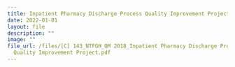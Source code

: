 ```yaml
---
title: Inpatient Pharmacy Discharge Process Quality Improvement Project
date: 2022-01-01
layout: file
description: ""
image: ""
file_url: /files/[C] 143_NTFGH_QM 2018_Inpatient Pharmacy Discharge Process
  Quality Improvement Project.pdf
---
```

